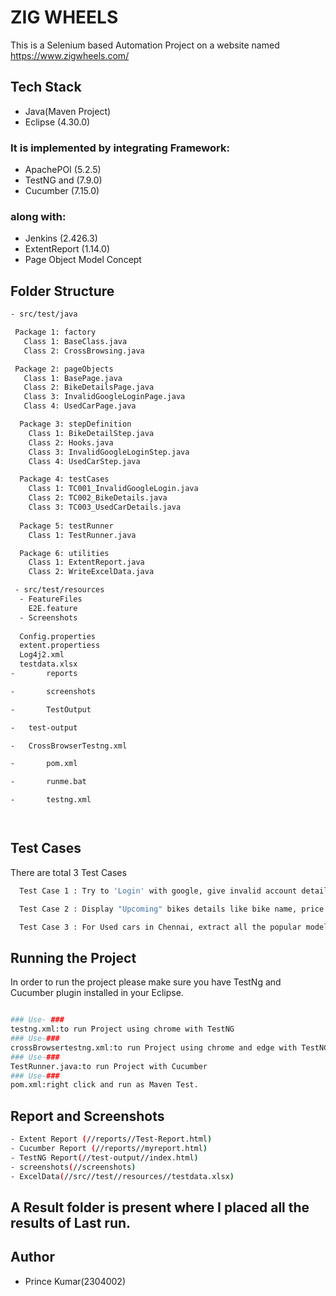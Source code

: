 
# ZIG WHEELS

This is a Selenium based Automation Project on a website named https://www.zigwheels.com/

## Tech Stack

- Java(Maven Project)
- Eclipse (4.30.0)

### It is implemented by integrating Framework: ###

- ApachePOI (5.2.5)
- TestNG and (7.9.0)
- Cucumber (7.15.0)

### along with: ###

- Jenkins (2.426.3)
- ExtentReport (1.14.0)
- Page Object Model Concept

## Folder Structure

```bash
- src/test/java

 Package 1: factory
   Class 1: BaseClass.java
   Class 2: CrossBrowsing.java

 Package 2: pageObjects
   Class 1: BasePage.java
   Class 2: BikeDetailsPage.java
   Class 3: InvalidGoogleLoginPage.java
   Class 4: UsedCarPage.java

  Package 3: stepDefinition
    Class 1: BikeDetailStep.java
    Class 2: Hooks.java
    Class 3: InvalidGoogleLoginStep.java
    Class 4: UsedCarStep.java

  Package 4: testCases
    Class 1: TC001_InvalidGoogleLogin.java
    Class 2: TC002_BikeDetails.java
    Class 3: TC003_UsedCarDetails.java
  
  Package 5: testRunner
    Class 1: TestRunner.java

  Package 6: utilities
    Class 1: ExtentReport.java
    Class 2: WriteExcelData.java

 - src/test/resources
  - FeatureFiles
	E2E.feature
  - Screenshots
	
  Config.properties
  extent.propertiess
  Log4j2.xml
  testdata.xlsx
-       reports

-       screenshots

-       TestOutput

-	test-output

-	CrossBrowserTestng.xml

-       pom.xml

-       runme.bat

-       testng.xml




```

## Test Cases

There are total 3 Test Cases

```bash
  Test Case 1 : Try to 'Login' with google, give invalid account details & capture the error message
```
```bash
  Test Case 2 : Display "Upcoming" bikes details like bike name, price and expected launch date in India, for manufacturer 'Honda' & Bike price should be less than 4Lac.
```
```bash
  Test Case 3 : For Used cars in Chennai, extract all the popular models in a List; Display the same
```


## Running the Project

In order to run the project please make sure you have TestNg and Cucumber plugin installed in your Eclipse.

```bash

### Use- ###
testng.xml:to run Project using chrome with TestNG
### Use-### 
crossBrowsertestng.xml:to run Project using chrome and edge with TestNG serially.
### Use-### 
TestRunner.java:to run Project with Cucumber
### Use-### 
pom.xml:right click and run as Maven Test.

``` 

## Report and Screenshots

```bash
- Extent Report (//reports//Test-Report.html)
- Cucumber Report (//reports//myreport.html)
- TestNG Report(//test-output//index.html)
- screenshots(//screenshots)
- ExcelData(//src//test//resources//testdata.xlsx)
```


## A Result folder is present where I placed all the results of Last run.


## Author

- Prince Kumar(2304002)